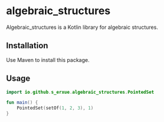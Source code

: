 # algebraic_structures
 
Algebraic_structures is a Kotlin library for algebraic structures.

## Installation

Use Maven to install this package.

## Usage

```kotlin
import io.github.s_erxue.algebraic_structures.PointedSet

fun main() {
    PointedSet(setOf(1, 2, 3), 1)
}
```